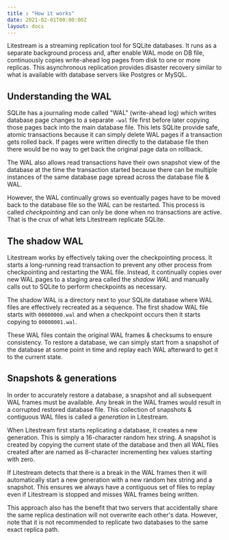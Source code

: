 ```yaml
---
title : "How it works"
date: 2021-02-01T00:00:00Z
layout: docs
---
```


Litestream is a streaming replication tool for SQLite databases. It runs as a
separate background process and, after enable WAL mode on DB file, continuously
copies write-ahead log pages from disk to one or more replicas. This asynchronous
replication provides disaster recovery similar to what is available with database
servers like Postgres or MySQL.


## Understanding the WAL

SQLite has a journaling mode called "WAL" (write-ahead log) which writes
database page changes to a separate `-wal` file first before later copying
those pages back into the main database file. This lets SQLite provide safe,
atomic transactions because it can simply delete WAL pages if a transaction gets
rolled back. If pages were written directly to the database file then there
would be no way to get back the original page data on rollback.

The WAL also allows read transactions have their own snapshot view of the
database at the time the transaction started because there can be multiple
instances of the same database page spread across the database file & WAL.

However, the WAL continually grows so eventually pages have to be moved back to
the database file so the WAL can be restarted. This process is called
_checkpointing_ and can only be done when no transactions are active. That is
the crux of what lets Litestream replicate SQLite.


## The shadow WAL

Litestream works by effectively taking over the checkpointing process. It starts
a long-running read transaction to prevent any other process from checkpointing
and restarting the WAL file. Instead, it continually copies over new WAL pages
to a staging area called the _shadow WAL_ and manually calls out to SQLite to
perform checkpoints as necessary.

The shadow WAL is a directory next to your SQLite database where WAL files are
effectively recreated as a sequence. The first shadow WAL file starts with
`00000000.wal` and when a checkpoint occurs then it starts copying to 
`00000001.wal`.

These WAL files contain the original WAL frames & checksums to ensure
consistency. To restore a database, we can simply start from a snapshot of the
database at some point in time and replay each WAL afterward to get it to the
current state.


## Snapshots & generations

In order to accurately restore a database, a snapshot and all subsequent WAL
frames must be available. Any break in the WAL frames would result in a
corrupted restored database file. This collection of snapshots & contiguous
WAL files is called a _generation_ in Litestream.

When Litestream first starts replicating a database, it creates a new
generation. This is simply a 16-character random hex string. A snapshot is
created by copying the current state of the database and then all WAL files
created after are named as 8-character incrementing hex values starting with
zero.

If Litestream detects that there is a break in the WAL frames then it will
automatically start a new generation with a new random hex string and a
snapshot. This ensures we always have a contiguous set of files to replay even
if Litestream is stopped and misses WAL frames being written.

This approach also has the benefit that two servers that accidentally share
the same replica destination will not overwrite each other's data. However, 
note that it is not recommended to replicate two databases to the same exact
replica path.


